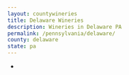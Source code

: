 ```yaml
---
layout: countywineries
title: Delaware Wineries
description: Wineries in Delaware PA
permalink: /pennsylvania/delaware/
county: delaware
state: pa
---
```

-
